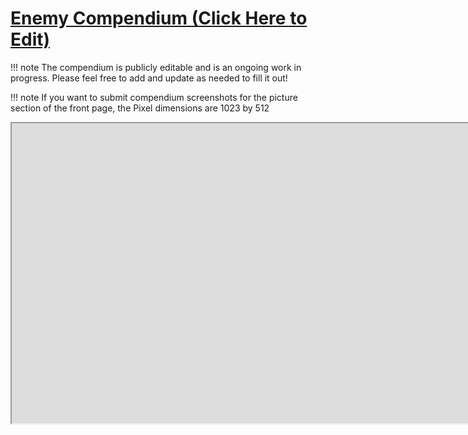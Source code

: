 # [Enemy Compendium (Click Here to Edit)](https://docs.google.com/spreadsheets/d/1PInwKaicXTZVvbG3RSA3YPPgbPDwlL99eJKRrAgjXzU/)

!!! note
    The compendium is publicly editable and is an ongoing work in progress. Please feel free to add and update as needed to fill it out!

!!! note
    If you want to submit compendium screenshots for the picture section of the front page, the Pixel dimensions are 1023 by 512

<iframe style="width: 100rem; height: 30rem;" src="https://docs.google.com/spreadsheets/d/1PInwKaicXTZVvbG3RSA3YPPgbPDwlL99eJKRrAgjXzU/edit?usp=sharing;headers=false"></iframe>